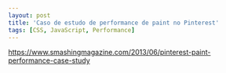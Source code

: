 ```yaml
---
layout: post
title: 'Caso de estudo de performance de paint no Pinterest'
tags: [CSS, JavaScript, Performance]
---
```


<https://www.smashingmagazine.com/2013/06/pinterest-paint-performance-case-study>
